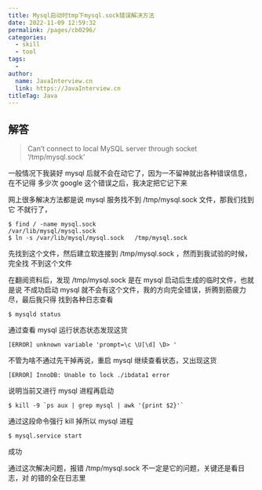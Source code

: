 ```yaml
---
title: Mysql启动时tmp下mysql.sock错误解决方法
date: 2022-11-09 12:59:32
permalink: /pages/cb0296/
categories:
  - skill
  - tool
tags:
  - 
author: 
  name: JavaInterview.cn
  link: https://JavaInterview.cn
titleTag: Java
---
```


## 解答

>Can’t connect to local MySQL server through socket ‘/tmp/mysql.sock’

一般情况下我装好 mysql 后就不会在动它了，因为一不留神就出各种错误信息，在不记得
多少次 google 这个错误之后，我决定把它记下来

网上很多解决方法都是说 mysql 服务找不到 /tmp/mysql.sock 文件，那我们找到它
不就行了，

    $ find / -name mysql.sock
    /var/lib/mysql/mysql.sock
    $ ln -s /var/lib/mysql/mysql.sock   /tmp/mysql.sock
先找到这个文件，然后建立软连接到 /tmp/mysql.sock ，然而到我试验的时候，完全找
不到这个文件

在翻阅资料后，发现 /tmp/mysql.sock 是在 mysql 启动后生成的临时文件，也就是说
不成功启动 mysql 就不会有这个文件，我的方向完全错误，折腾到筋疲力尽，最后我只得
找到各种日志查看

    $ mysqld status
通过查看 mysql 运行状态状态发现这货

    [ERROR] unknown variable 'prompt=\c \U[\d] \D> '
不管为啥不通过先干掉再说，重启 mysql 继续查看状态，又出现这货

    [ERROR] InnoDB: Unable to lock ./ibdata1 error
说明当前又进行 mysql 进程再启动

    $ kill -9 `ps aux | grep mysql | awk '{print $2}'`
通过这段命令强行 kill 掉所以 mysql 进程

    $ mysql.service start
成功

通过这次解决问题，报错 /tmp/mysql.sock 不一定是它的问题，关键还是看日志，对
的错的全在日志里
